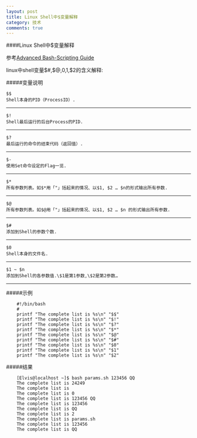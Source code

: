 ```yaml
---
layout: post
title: Linux Shell中$变量解释
category: 技术
comments: true
---
```



####Linux Shell中$变量解释

参考[Advanced Bash-Scripting Guide](http://www.tldp.org/LDP/abs/abs-guide.pdf)

linux中shell变量$#,$@,$0,$1,$2的含义解释:

#####变量说明

	$$
	Shell本身的PID（ProcessID）.
---
	$!
	Shell最后运行的后台Process的PID.
---
	$?
	最后运行的命令的结束代码（返回值）.
---
	$-
	使用Set命令设定的Flag一览.
---
	$*
	所有参数列表。如$*用「"」括起来的情况、以$1, $2 … $n的形式输出所有参数.
---
	$@
	所有参数列表。如$@用「"」括起来的情况、以$1, $2 … $n 的形式输出所有参数.
---
	$#
	添加到Shell的参数个数.
---
	$0
	Shell本身的文件名.
---
	$1 ~ $n
	添加到Shell的各参数值.\$1是第1参数,\$2是第2参数…
---
#####示例

```
	#!/bin/bash
	#
	printf "The complete list is %s\n" "$$"
	printf "The complete list is %s\n" "$!"
	printf "The complete list is %s\n" "$?"
	printf "The complete list is %s\n" "$*"
	printf "The complete list is %s\n" "$@"
	printf "The complete list is %s\n" "$#"
	printf "The complete list is %s\n" "$0"
	printf "The complete list is %s\n" "$1"
	printf "The complete list is %s\n" "$2"
```

#####结果

```
	[Elvis@localhost ~]$ bash params.sh 123456 QQ
	The complete list is 24249
	The complete list is
	The complete list is 0
	The complete list is 123456 QQ
	The complete list is 123456
	The complete list is QQ
	The complete list is 2
	The complete list is params.sh
	The complete list is 123456
	The complete list is QQ
```
